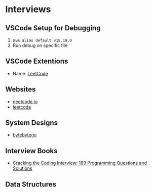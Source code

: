 # Interviews


## VSCode Setup for Debugging

1. `nvm alias default v18.19.0`
2. Run debug on specific file

## VSCode Extentions

- Name: [LeetCode](https://marketplace.visualstudio.com/items?itemName=LeetCode.vscode-leetcode)

## Websites

- [neetcode.io](https://neetcode.io/)
- [leetcode](https://leetcode.com/)

## System Designs

- [bytebytego](https://bytebytego.com/)

## Interview Books

- [Cracking the Coding Interview: 189 Programming Questions and Solutions](https://www.amazon.com/Cracking-Coding-Interview-Programming-Questions/dp/0984782850)

## Data Structures
